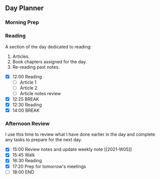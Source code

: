 ## Day Planner

### Morning Prep

### Reading

A section of the day dedicated to reading:

1. Articles.
2. Book chapters assigned for the day.
3. Re-reading past notes.
   
- [x] 12:00 Reading
  - [ ] Article 1
  - [ ] Article 2
  - [ ] Article notes review
- [x] 12:25 BREAK
- [x] 12:30 Reading
- [x] 14:00 BREAK

### Afternoon Review

I use this time to review what I have done earlier in the day and complete any tasks to prepare for the next day.

- [x] 15:00 Review notes and update weekly note [[2021-W05]]
- [x] 15:45 Walk
- [x] 16:30 Reading
- [x] 17:20 Prep for tomorrow's meetings
- [ ] 18:00 END